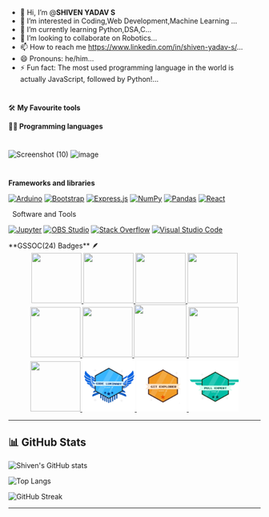 - 👋 Hi, I’m @**SHIVEN YADAV S**
- 👀 I’m interested in Coding,Web Development,Machine Learning ...
- 🌱 I’m currently learning Python,DSA,C...
- 💞️ I’m looking to collaborate on Robotics...
- 📫 How to reach me https://www.linkedin.com/in/shiven-yadav-s/...
- 😄 Pronouns: he/him...
- ⚡ Fun fact: The most used programming language in the world is actually JavaScript, followed by Python!...
#
🛠️ **My Favourite tools**

**👨‍💻 Programming languages** 
#
![Screenshot (10)](https://github.com/shivenyadavs/shivenyadavs/assets/155547804/e3a92b7e-b1dd-4612-afae-77376556017a)  ![image](https://github.com/shivenyadavs/shivenyadavs/assets/155547804/a12314f4-b9f4-4d50-a73d-f90b04be0cbe)

#
**Frameworks and libraries**
<p>
<a href="#"><img alt="Arduino" src="https://img.shields.io/badge/-Arduino-00979D?logo=Arduino&logoColor=white" width="200px"></a>
    <a href="#"><img alt="Bootstrap" src="https://img.shields.io/badge/Bootstrap-7952B3.svg?logo=bootstrap&logoColor=white" width="200px"></a>
    <a href="#"><img alt="Express.js" src="https://img.shields.io/badge/Express.js-404d59.svg?logo=express&logoColor=white" width="200px"></a>
    <a href="#"><img alt="NumPy" src="https://img.shields.io/badge/Numpy-013243.svg?logo=numpy&logoColor=white" width="200px"></a>
    <a href="#"><img alt="Pandas" src="https://img.shields.io/badge/Pandas-150458.svg?logo=pandas&logoColor=white" width="200px"></a>
    <a href="#"><img alt="React" src="https://img.shields.io/badge/React-20232a.svg?logo=react&logoColor=%2361DAFB" width="200px"></a>
</p>
&nbsp;
<bold>Software and Tools</bold>                   
<p>
<a href="#"><img alt="Jupyter" src="https://img.shields.io/badge/Jupyter-F37626.svg?logo=Jupyter&logoColor=white" width="300px"></a>
    <a href="#"><img alt="OBS Studio" src="https://img.shields.io/badge/-OBS%20Studio-302E31?logo=obs-studio&logoColor=white" width="300px"></a>
    <a href="#"><img alt="Stack Overflow" src="https://img.shields.io/badge/-Stack%20Overflow-FE7A16?logo=stack-overflow&logoColor=white" width="400px"></a>
    <a href="#"><img alt="Visual Studio Code" src="https://img.shields.io/badge/Visual%20Studio%20Code-0078d7.svg?logo=visual-studio-code&logoColor=white" width="500px"></a>
</p>
**GSSOC(24) Badges** 🪶
<div style='display:flex; align-items:center; gap: 10px;' align='center'><a href="https://gssoc.girlscript.tech/leaderboard">
<img src="https://raw.githubusercontent.com/GSSoC24/Postman-Challenge/main/docs/assets/Postman%20White.png" width="100px" height="100px" />
  <img src="https://raw.githubusercontent.com/GSSoC24/Postman-Challenge/main/docs/assets/1.png" width="100px" height="100px" />
  <img src="https://raw.githubusercontent.com/GSSoC24/Postman-Challenge/main/docs/assets/2.png" width="100px" height="100px" />
  <img src="https://raw.githubusercontent.com/GSSoC24/Postman-Challenge/main/docs/assets/3.png" width="100px" height="100px" />
  <img src="https://raw.githubusercontent.com/GSSoC24/Postman-Challenge/main/docs/assets/4.png" width="100px" height="100px" />
  <img src="https://raw.githubusercontent.com/GSSoC24/Postman-Challenge/main/docs/assets/5.png" width="100px" height="100px" />
  <img src="https://raw.githubusercontent.com/GSSoC24/Postman-Challenge/main/docs/assets/6.png" width="105px" height="105px" />
  <img src="https://raw.githubusercontent.com/GSSoC24/Postman-Challenge/main/docs/assets/7.png" width="100px" height="100px" />
  <img src="https://raw.githubusercontent.com/GSSoC24/Postman-Challenge/main/docs/assets/8.png" width="100px" height="100px" />
  <img src="https://raw.githubusercontent.com/GSSoC24/Contributor/refs/heads/main/assets/Code%20Luminary.png" width="105px" height="105px" />
  <img src="https://raw.githubusercontent.com/GSSoC24/Contributor/refs/heads/main/assets/Git%20Explorer.png" width="100px" height="100px" />
  <img src="https://raw.githubusercontent.com/GSSoC24/Contributor/refs/heads/main/assets/Pull%20Expert.png" width="100px" height="100px" /></a>
</div>

  ---

## 📊 GitHub Stats

![Shiven's GitHub stats](https://github-readme-stats.vercel.app/api?username=shivenyadavs&show_icons=true&theme=radical)

![Top Langs](https://github-readme-stats.vercel.app/api/top-langs/?username=shivenyadavs&layout=compact&theme=radical)

![GitHub Streak](https://streak-stats.demolab.com?user=shivenyadavs&theme=radical&hide_border=true)

---

  
  <!---
shivenyadavs/shivenyadavs is a ✨ special ✨ repository because its `README.md` (this file) appears on your GitHub profile.
You can click the Preview link to take a look at your changes.
--->
